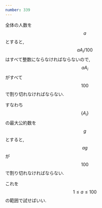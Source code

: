 ```yaml
---
number: 339
---
```

全体の人数を $$ a $$ とすると, $$ aA_i / 100 $$ はすべて整数にならなければならないので, $$ aA_i $$ がすべて $$ 100 $$ で割り切れなければならない.

すなわち $$ \{ A_i \} $$ の最大公約数を $$ g $$ とすると, $$ ag $$ が $$ 100 $$ で割り切れなければならない.

これを $$ 1 \leq a \leq 100 $$ の範囲で試せばいい.
